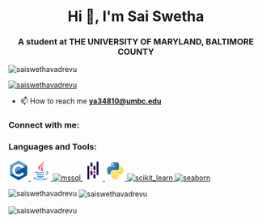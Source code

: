 <h1 align="center">Hi 👋, I'm Sai Swetha</h1>
<h3 align="center">A student at THE UNIVERSITY OF MARYLAND, BALTIMORE COUNTY</h3>

<p align="left"> <img src="https://komarev.com/ghpvc/?username=saiswethavadrevu&label=Profile%20views&color=0e75b6&style=flat" alt="saiswethavadrevu" /> </p>

<p align="left"> <a href="https://github.com/ryo-ma/github-profile-trophy"><img src="https://github-profile-trophy.vercel.app/?username=saiswethavadrevu" alt="saiswethavadrevu" /></a> </p>

- 📫 How to reach me **ya34810@umbc.edu**

<h3 align="left">Connect with me:</h3>
<p align="left">
</p>

<h3 align="left">Languages and Tools:</h3>
<p align="left"> <a href="https://www.cprogramming.com/" target="_blank" rel="noreferrer"> <img src="https://raw.githubusercontent.com/devicons/devicon/master/icons/c/c-original.svg" alt="c" width="40" height="40"/> </a> <a href="https://www.java.com" target="_blank" rel="noreferrer"> <img src="https://raw.githubusercontent.com/devicons/devicon/master/icons/java/java-original.svg" alt="java" width="40" height="40"/> </a> <a href="https://www.microsoft.com/en-us/sql-server" target="_blank" rel="noreferrer"> <img src="https://www.svgrepo.com/show/303229/microsoft-sql-server-logo.svg" alt="mssql" width="40" height="40"/> </a> <a href="https://pandas.pydata.org/" target="_blank" rel="noreferrer"> <img src="https://raw.githubusercontent.com/devicons/devicon/2ae2a900d2f041da66e950e4d48052658d850630/icons/pandas/pandas-original.svg" alt="pandas" width="40" height="40"/> </a> <a href="https://www.python.org" target="_blank" rel="noreferrer"> <img src="https://raw.githubusercontent.com/devicons/devicon/master/icons/python/python-original.svg" alt="python" width="40" height="40"/> </a> <a href="https://scikit-learn.org/" target="_blank" rel="noreferrer"> <img src="https://upload.wikimedia.org/wikipedia/commons/0/05/Scikit_learn_logo_small.svg" alt="scikit_learn" width="40" height="40"/> </a> <a href="https://seaborn.pydata.org/" target="_blank" rel="noreferrer"> <img src="https://seaborn.pydata.org/_images/logo-mark-lightbg.svg" alt="seaborn" width="40" height="40"/> </a> </p>

<p><img align="left" src="https://github-readme-stats.vercel.app/api/top-langs?username=saiswethavadrevu&show_icons=true&locale=en&layout=compact" alt="saiswethavadrevu" /></p>

<p>&nbsp;<img align="center" src="https://github-readme-stats.vercel.app/api?username=saiswethavadrevu&show_icons=true&locale=en" alt="saiswethavadrevu" /></p>

<p><img align="center" src="https://github-readme-streak-stats.herokuapp.com/?user=saiswethavadrevu&" alt="saiswethavadrevu" /></p>

